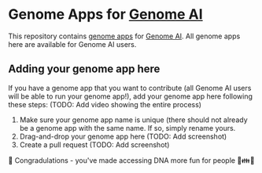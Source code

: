 # Genome Apps for [Genome AI](https://www.guardiome.com/ai-index/)

This repository contains [genome apps](https://www.guardiome.com/apps-index/) for [Genome AI](https://www.guardiome.com/ai-index/). All genome apps here are available for Genome AI users.

## Adding your genome app here

If you have a genome app that you want to contribute (all Genome AI users will be able to run your genome app!), add your genome app here following these steps: (TODO: Add video showing the entire process)
1. Make sure your genome app name is unique (there should not already be a genome app with the same name. If so, simply rename yours.
2. Drag-and-drop your genome app here (TODO: Add screenshot)
3. Create a pull request (TODO: Add screenshot)

:tada: Congradulations - you've made accessing DNA more fun for people :microscope::family::notes:
